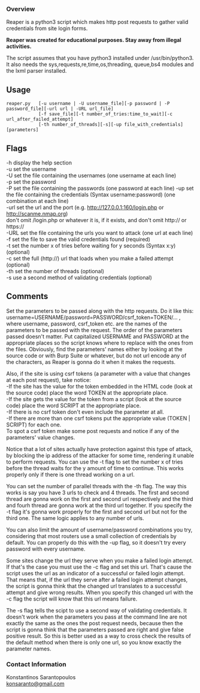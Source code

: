 ### Overview

Reaper is a python3 script which makes http post requests to gather valid credentials from site login forms.

**Reaper was created for educational purposes. Stay away from illegal activities.**

The script assumes that you have python3 installed under /usr/bin/python3. It also needs the sys,requests,re,time,os,threading,
queue,bs4 modules and the lxml parser installed.

## Usage

```
reaper.py   [-u username | -U username_file][-p password | -P password_file][-url url | -URL url_file]
            [-f save_file][-t number_of_tries:time_to_wait][-c url_after_failed_attempt]
            [-th number_of_threads][-s][-up file_with_credentials][parameters]
```

## Flags

-h display the help section  
-u set the username  
-U set the file containing the usernames (one username at each line)  
-p set the password  
-P set the file containing the passwords (one password at each line)
-up set the file containing the credentials (Syntax username:password) (one combination at each line)  
-url set the url and the port (e.g. http://127.0.0.1:160/login.php or http://scanme.nmap.org)  
  don't omit /login.php or whatever it is, if it exists, and don't omit http:// or https://  
-URL set the file containing the urls you want to attack (one url at each line)  
-f set the file to save the valid credentials found (required)  
-t set the number x of tries before waiting for y seconds (Syntax x:y) (optional)  
-c set the full (http://) url that loads when you make a failed attempt (optional)  
-th set the number of threads (optional)  
-s use a second method of validating credentials (optional)  

## Comments

Set the parameters to be passed along with the http requests. Do it like this:
username=USERNAME/password=PASSWORD/csrf_token=TOKEN/... , where username, password, csrf_token etc. are the names of the
parameters to be passed with the request. The order of the parameters passed doesn't matter. Put capitalized USERNAME
and PASSWORD at the appropriate places so the script knows where to replace with the ones from the files. Obviously, find
the parameters' names either by looking at the source code or with Burp Suite or whatever, but do not url encode any of the
characters, as Reaper is gonna do it when it makes the requests.

Also, if the site is using csrf tokens (a parameter with a value that changes at each post request), take notice:  
-If the site has the value for the token embedded in the HTML code (look at the source code) place the word TOKEN at the
 appropriate place.  
-If the site gets the value for the token from a script (look at the source code) place the word SCRIPT at the appropriate place.  
-If there is no csrf token don't even include the parameter at all.  
-If there are more than one csrf tokens put the appropriate value (TOKEN | SCRIPT) for each one.  
To spot a csrf token make some post requests and notice if any of the parameters' value changes.  

Notice that a lot of sites actually have protection against this type of attack, by blocking the ip address of the attacker for
some time, rendering it unable to perform requests. You can use the -t flag to set the number x of tries before the thread waits
for the y amount of time to continue. This works properly only if there is one thread working on a url.

You can set the number of parallel threads with the -th flag. The way this works is say you have 3 urls to check and 4 threads.
The first and second thread are gonna work on the first and second url respectively and the third and fourh thread are gonna
work at the third url together. If you specify the -t flag it's gonna work properly for the first and second url but not for
the third one. The same logic applies to any number of urls.

You can also limit the amount of username/password combinations you try, considering that most routers use a small collection
of credentials by default. You can properly do this with the -up flag, so it doesn't try every password with every username.

Some sites change the url they serve when you make a failed login attempt. If that's the case you must use the -c flag and set
this url. That's cause the script uses the url as an indicator of a successful or failed login attempt. That means that, if the
url they serve after a failed login attempt changes, the script is gonna think that the changed url translates to a successful
attempt and give wrong results. When you specify this changed url with the -c flag the script will know that this url means
failure.

The -s flag tells the scipt to use a second way of validating credentials. It doesn't work when the parameters you pass at the
command line are not exactly the same as the ones the post request needs, because then the script is gonna think that the
parameters passed are right and give false positive result. So this is better used as a way to cross check the results of the
default method when there is only one url, so you know exactly the parameter names.

### Contact Information

Konstantinos Sarantopoulos  
konsaranto@gmail.com
